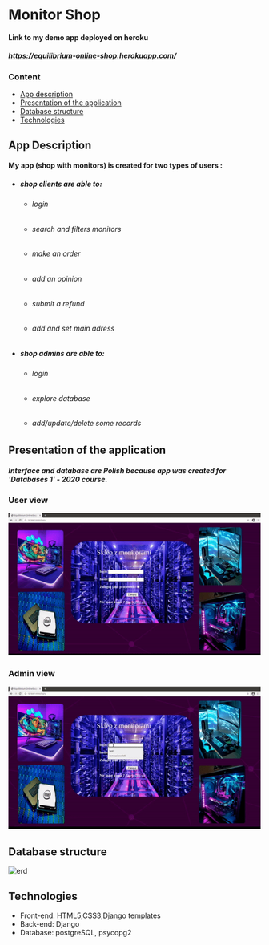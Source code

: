 # Monitor Shop

#### Link to my demo app deployed on heroku
##### https://equilibrium-online-shop.herokuapp.com/

### Content
* [App description](#app-description)
* [Presentation of the application](#app-presentation)
* [Database structure](#database)
* [Technologies](#technologies)

## App Description
#### My app (shop with monitors) is created for two types of users :
  - #####  shop clients are able to:
    - ###### login
    - ###### search and filters monitors 
    - ###### make an order
    - ###### add an opinion
    - ###### submit a refund 
    - ###### add and set main adress
  - ##### shop admins are able to:
    - ###### login
    - ###### explore database
    - ###### add/update/delete some records

## Presentation of the application
##### Interface and database are Polish because app was created for 'Databases 1' - 2020 course.  
### User view
![](user.gif)
### Admin view
![](admin.gif)


## Database structure
![erd](https://user-images.githubusercontent.com/58709131/110777467-6ef63580-8261-11eb-9d3e-0a33b776fdf7.JPG)


## Technologies
 - Front-end: HTML5,CSS3,Django templates
 - Back-end: Django
 - Database: postgreSQL, psycopg2
